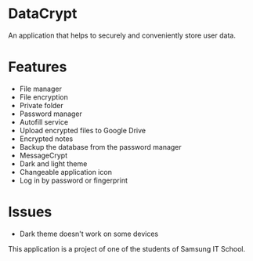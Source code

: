 # DataCrypt
An application that helps to securely and conveniently store user data.
# Features
- File manager
- File encryption
- Private folder
- Password manager
- Autofill service
- Upload encrypted files to Google Drive
- Encrypted notes
- Backup the database from the password manager
- MessageCrypt
- Dark and light theme
- Changeable application icon
- Log in by password or fingerprint
# Issues
- Dark theme doesn't work on some devices

This application is a project of one of the students of Samsung IT School.
